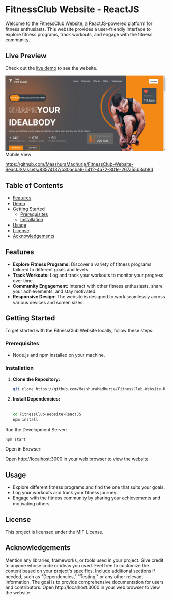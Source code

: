 # FitnessClub Website - ReactJS
Welcome to the FitnessClub Website, a ReactJS-powered platform for fitness enthusiasts. This website provides a user-friendly interface to explore fitness programs, track workouts, and engage with the fitness community.

## Live Preview
Check out the [live demo](https://fitness-website-reactjs.netlify.app/) to see the website.

![screenshot](https://github.com/MasshuraMadhurja/FitnessClub-Website-ReactJS/blob/main/screenshot.JPG)
Mobile View





https://github.com/MasshuraMadhurja/FitnessClub-Website-ReactJS/assets/83574137/b30acba9-5412-4a72-801e-267a55b3cb8d




## Table of Contents

- [Features](#features)
- [Demo](#demo)
- [Getting Started](#getting-started)
  - [Prerequisites](#prerequisites)
  - [Installation](#installation)
- [Usage](#usage)
- [License](#license)
- [Acknowledgements](#acknowledgements)

## Features

- **Explore Fitness Programs:** Discover a variety of fitness programs tailored to different goals and levels.
- **Track Workouts:** Log and track your workouts to monitor your progress over time.
- **Community Engagement:** Interact with other fitness enthusiasts, share your achievements, and stay motivated.
- **Responsive Design:** The website is designed to work seamlessly across various devices and screen sizes.


## Getting Started

To get started with the FitnessClub Website locally, follow these steps:

### Prerequisites

- Node.js and npm installed on your machine.

### Installation

1. **Clone the Repository:**
   ```bash
   git clone https://github.com/MasshuraMadhurja/FitnessClub-Website-ReactJS.git

2. **Install Dependencies:**

    ```bash

   cd FitnessClub-Website-ReactJS
   npm install
    ```
Run the Development Server:

   ```bash
   npm start
   ```
Open in Browser:

Open http://localhost:3000 in your web browser to view the website.

## Usage
- Explore different fitness programs and find the one that suits your goals.
- Log your workouts and track your fitness journey.
- Engage with the fitness community by sharing your achievements and motivating others.

## License
This project is licensed under the MIT License.

## Acknowledgements
Mention any libraries, frameworks, or tools used in your project.
Give credit to anyone whose code or ideas you used.
Feel free to customize the content based on your project's specifics. Include additional sections if needed, such as "Dependencies," "Testing," or any other relevant information. The goal is to provide comprehensive documentation for users and contributors.
Open http://localhost:3000 in your web browser to view the website.



